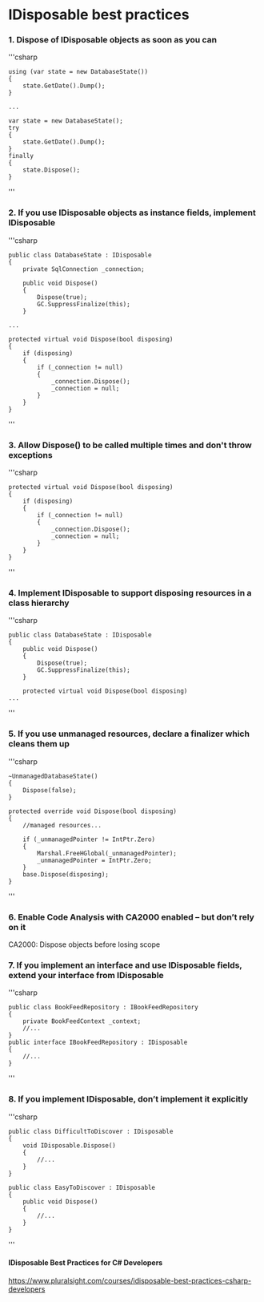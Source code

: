 # IDisposable best practices


### 1. Dispose of IDisposable objects as soon as you can

'''csharp

    using (var state = new DatabaseState())
    {
    	state.GetDate().Dump();
    }

	...   

    var state = new DatabaseState();
    try
    {
	    state.GetDate().Dump();
    }
	finally
    {
	    state.Dispose();
    }
'''
   
### 2. If you use IDisposable objects as instance fields, implement IDisposable

'''csharp

    public class DatabaseState : IDisposable
    {
	    private SqlConnection _connection;
	    
		public void Dispose()
	    {
		    Dispose(true);
    		GC.SuppressFinalize(this);
    	}

	...

	protected virtual void Dispose(bool disposing)
	{
		if (disposing)
		{
			if (_connection != null)
			{
				_connection.Dispose();
				_connection = null;
			}
		}
	}

'''

### 3. Allow Dispose() to be called multiple times and don't throw exceptions

'''csharp

	protected virtual void Dispose(bool disposing)
	{
		if (disposing)
		{
			if (_connection != null)
			{
				_connection.Dispose();
				_connection = null;
			}
		}
	}

'''

### 4. Implement IDisposable to support disposing resources in a class hierarchy

'''csharp

	public class DatabaseState : IDisposable
	{
		public void Dispose()
		{
			Dispose(true);
			GC.SuppressFinalize(this);
		}

		protected virtual void Dispose(bool disposing)
	...

'''
   
### 5. If you use unmanaged resources, declare a finalizer which cleans them up 

'''csharp

	~UnmanagedDatabaseState()
	{
		Dispose(false);
	}
	
	protected override void Dispose(bool disposing)
	{
		//managed resources...
		
		if (_unmanagedPointer != IntPtr.Zero)
		{
			Marshal.FreeHGlobal(_unmanagedPointer);
			_unmanagedPointer = IntPtr.Zero;
		}
		base.Dispose(disposing);
	}
'''

### 6. Enable Code Analysis with CA2000 enabled – but don’t rely on it

CA2000: Dispose objects before losing scope
 
### 7. If you implement an interface and use IDisposable fields, extend your interface from IDisposable

'''csharp

	public class BookFeedRepository : IBookFeedRepository
	{
		private BookFeedContext _context;
		//...
	}
	public interface IBookFeedRepository : IDisposable
	{
		//...
	}

'''
### 8. If you implement IDisposable, don’t implement it explicitly

'''csharp
	
	public class DifficultToDiscover : IDisposable
	{
		void IDisposable.Dispose()
		{
			//...
		}
	}
	
	public class EasyToDiscover : IDisposable
	{
		public void Dispose()
		{
			//...
		}
	}

'''

#### IDisposable Best Practices for C# Developers 

https://www.pluralsight.com/courses/idisposable-best-practices-csharp-developers

